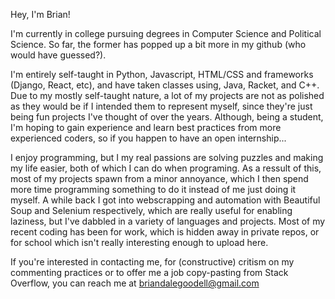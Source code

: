 Hey, I'm Brian!

I'm currently in college pursuing degrees in Computer Science and Political Science. So far, the former has popped up a bit more in my github (who would have guessed?).

I'm entirely self-taught in Python, Javascript, HTML/CSS and frameworks (Django, React, etc), and have taken classes using, Java, Racket, and C++. Due to my mostly self-taught nature, a lot of my projects are not as polished as they would be if I intended them to represent myself, since they're just being fun projects I've thought of over the years. Although, being a student, I'm hoping to gain experience and learn best practices from more experienced coders, so if you happen to have an open internship...

I enjoy programming, but I my real passions are solving puzzles and making my life easier, both of which I can do when programing. As a ressult of this, most of my projects spawn from a minor annoyance, which I then spend more time programming something to do it instead of me just doing it myself. A while back I got into webscrapping and automation with Beautiful Soup and Selenium respectively, which are really useful for enabling laziness, but I've dabbled in a variety of languages and projects. Most of my recent coding has been for work, which is hidden away in private repos, or for school which isn't really interesting enough to upload here. 

If you're interested in contacting me, for (constructive) critism on my commenting practices or to offer me a job copy-pasting from Stack Overflow, you can reach me at [briandalegoodell@gmail.com](mailto:briandalegoodell@gmail.com?subject=We%20Are%20Impressed%20By%20Your%20Githhub%20and%20Want%20To%20Pay%20You%20Exorbitantly )
